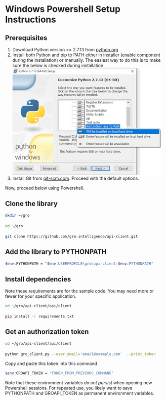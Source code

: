 # Windows Powershell Setup Instructions

## Prerequisites

1. Download Python version >= 2.7.13 from [python.org](https://www.python.org/downloads/windows/).
2. Install both Python and pip to PATH either in installer (enable component during the installation) or manually. The easiest way to do this is to make sure the below is checked during installation: ![readme_add_python_to_path_installer](readme_add_python_to_path_installer.png)
3. Install Git from [git-scm.com](https://git-scm.com/download/win). Proceed with the default options.

Now, proceed below using Powershell.

## Clone the library

```sh
mkdir ~/gro

cd ~/gro

git clone https://github.com/gro-intelligence/api-client.git
```

## Add the library to PYTHONPATH

```sh
$env:PYTHONPATH = "$env:USERPROFILE\gro\api-client;$env:PYTHONPATH"
```

## Install dependencies

Note these requirements are for the sample code. You may need more or fewer for your specific application.

```sh
cd ~/gro/api-client/api/client

pip install -r requirements.txt
```

## Get an authorization token

```sh
cd ~/gro/api-client/api/client

python gro_client.py --user_email='email@example.com'  --print_token
```

Copy and paste this token into this command

```sh
$env:GROAPI_TOKEN = "TOKEN_FROM_PREVIOUS_COMMAND"
```

Note that these environment variables *do not persist* when opening new Powershell sessions. For repeated use, you likely want to save PYTHONPATH and GROAPI_TOKEN as permanent environment variables.